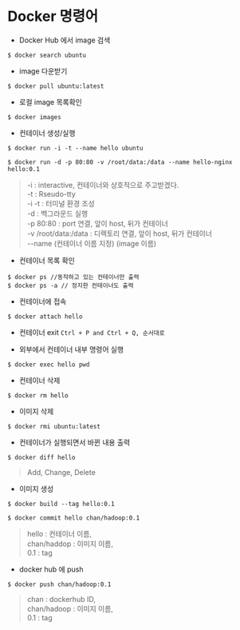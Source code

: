 # Docker 명령어
* Docker Hub 에서 image 검색
```shell
$ docker search ubuntu
```

* image 다운받기
```shell
$ docker pull ubuntu:latest
```

* 로컬 image 목록확인
```shell
$ docker images
```

* 컨테이너 생성/실행
```shell
$ docker run -i -t --name hello ubuntu
```
```shell
$ docker run -d -p 80:80 -v /root/data:/data --name hello-nginx hello:0.1
```
> -i : interactive, 컨테이너와 상호적으로 주고받겠다.<br/>
-t : Rseudo-tty<br/>
-i -t : 터미널 환경 조성<br/>
-d : 백그라운드 실행<br/>
-p 80:80 : port 연결, 앞이 host, 뒤가 컨테이너<br/>
-v /root/data:/data : 디렉토리 연결, 앞이 host, 뒤가 컨테이너<br/>
--name (컨테이너 이름 지정) (image 이름)

* 컨테이너 목록 확인
```shell
$ docker ps //동작하고 있는 컨테이너만 출력
$ docker ps -a // 정지한 컨테이너도 출력
```

* 컨테이너에 접속
```shell
$ docker attach hello
```

* 컨테이너 exit
`Ctrl + P and Ctrl + Q, 순서대로`

* 외부에서 컨테이너 내부 명령어 실행
```shell
$ docker exec hello pwd
```

* 컨테이너 삭제
```shell
$ docker rm hello
```

* 이미지 삭제
```shell
$ docker rmi ubuntu:latest
```

* 컨테이너가 실행되면서 바뀐 내용 출력
```shell
$ docker diff hello
```
> Add, Change, Delete

* 이미지 생성
```shell
$ docker build --tag hello:0.1
```
```shell
$ docker commit hello chan/hadoop:0.1
```
> hello : 컨테이너 이름,<br/> chan/haddop : 이미지 이름,<br/> 0.1 : tag

* docker hub 에 push
```shell
$ docker push chan/hadoop:0.1
```
> chan : dockerhub ID,<br/> chan/hadoop : 이미지 이름,<br/> 0.1 : tag
